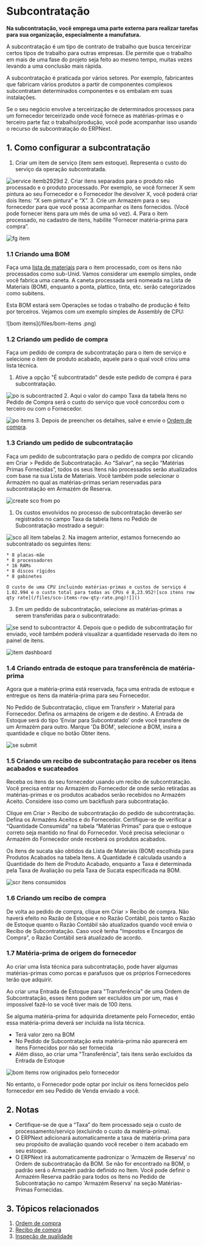 # Subcontratação



**Na subcontratação, você emprega uma parte externa para realizar tarefas para sua organização, especialmente a manufatura.**

A subcontratação é um tipo de contrato de trabalho que busca terceirizar certos tipos de trabalho para outras empresas. Ele permite que o trabalho em mais de uma fase do projeto seja feito ao mesmo tempo, muitas vezes levando a uma conclusão mais rápida.

A subcontratação é praticada por vários setores. Por exemplo, fabricantes que fabricam vários produtos a partir de componentes complexos subcontratam determinados componentes e os embalam em suas instalações.

Se o seu negócio envolve a terceirização de determinados processos para um fornecedor terceirizado onde você fornece as matérias-primas e o terceiro parte faz o trabalho/produção, você pode acompanhar isso usando o recurso de subcontratação do ERPNext.

## 1. Como configurar a subcontratação

1. Criar um item de serviço (item sem estoque). Representa o custo do serviço da operação subcontratada.

![service itemb2929d](/files/service-itemb2929d.png)![]()
2. Criar itens separados para o produto não processado e o produto processado. Por exemplo, se você fornecer X sem pintura ao seu Fornecedor e o Fornecedor lhe devolver X, você poderá criar dois Itens: “X sem pintura” e “X”.
3. Crie um Armazém para o seu fornecedor para que você possa acompanhar os itens fornecidos. (Você pode fornecer itens para um mês de uma só vez).
4. Para o item processado, no cadastro de itens, habilite “Fornecer matéria-prima para compra”.

![fg item](/files/fg-item.png)![]()

### 1.1 Criando uma BOM

Faça uma [lista de materiais](/docs/pt/manufacturing/bill-of-materials) para o item processado, com os itens não processados ​​como sub-Unid. Vamos considerar um exemplo simples, onde você fabrica uma caneta. A caneta processada será nomeada na Lista de Materiais (BOM), enquanto a ponta, plattico, tinta, etc. serão categorizados como subitens.

Esta BOM estará sem Operações se todas o trabalho de produção é feito por terceiros. Vejamos com um exemplo simples de Assembly de CPU:

![bom items](/files/bom-items .png)![]()  


### 1.2 Criando um pedido de compra

 Faça um pedido de compra de subcontratação para o item de serviço e selecione o item de produto acabado, aquele para o qual você criou uma lista técnica.

1. Ative a opção "É subcontratado" desde este pedido de compra é para subcontratação.

![po is subcontracted](/files/po-is-subcontracted.png)![]()
2. Aqui o valor do campo Taxa da tabela Itens no Pedido de Compra será o custo do serviço que você concordou com o terceiro ou com o Fornecedor.

![po items](/files/po-items.png)![]()
3. Depois de preencher os detalhes, salve e envie o [Ordem de compra](/docs/pt/buying/purchase-order#35-raw-materials-supplied).

### 1.3 Criando um pedido de subcontratação

Faça um pedido de subcontratação para o pedido de compra por clicando em Criar > Pedido de Subcontratação. Ao “Salvar”, na seção “Matérias Primas Fornecidas”, todos os seus Itens não processados ​​serão atualizados com base na sua Lista de Materiais. Você também pode selecionar o Armazém no qual as matérias-primas seriam reservadas para subcontratação em Armazém de Reserva.

![create sco from po](/files/create-sco-from-po.gif)![]()  


 1. Os custos envolvidos no processo de subcontratação deverão ser registrados no campo Taxa da tabela Itens no Pedido de Subcontratação mostrado a seguir:

![sco all item tabelas](/files/sco-all-item-tables.png)![]()
2. Na imagem anterior, estamos fornecendo ao subcontratado os seguintes itens:


	* 8 placas-mãe
	* 8 processadores
	* 16 RAMs
	* 8 discos rígidos
	* 8 gabinetes
	
	O custo de uma CPU incluindo matérias-primas e custos de serviço é 1.02.994 e o custo total para todas as CPUs é 8,23.952![sco itens row qty rate](/files/sco-items-row-qty-rate.png)![]()
3. Em um pedido de subcontratação, selecione as matérias-primas a serem transferidas para o subcontratado:

![se send to subcontractor](/files/se-send-to-subcontractor.gif)![]()
4. Depois que o pedido de subcontratação for enviado, você também poderá visualizar a quantidade reservada do item no painel de itens.

![item dashboard](/files/item-dashboard.png)![]()

### 1.4 Criando entrada de estoque para transferência de matéria-prima

Agora que a matéria-prima está reservada, faça uma entrada de estoque e entregue os itens da matéria-prima para seu Fornecedor.

No Pedido de Subcontratação, clique em Transferir > Material para Fornecedor. Defina os armazéns de origem e de destino. A Entrada de Estoque será do tipo ‘Enviar para Subcontratado’ onde você transfere de um Armazém para outro. Marque 'Da BOM', selecione a BOM, insira a quantidade e clique no botão Obter itens.

![se submit](/files/se-submitted.png)![]()  


### 1.5 Criando um recibo de subcontratação para receber os itens acabados e sucateados

Receba os itens do seu fornecedor usando um recibo de subcontratação. Você precisa entrar no Armazém do Fornecedor de onde serão retiradas as matérias-primas e os produtos acabados serão recebidos no Armazém Aceito. Considere isso como um backflush para subcontratação.

Clique em Criar > Recibo de subcontratação do pedido de subcontratação. Defina os Armazéns Aceitos e do Fornecedor. Certifique-se de verificar a “Quantidade Consumida” na tabela “Matérias Primas” para que o estoque correto seja mantido no final do Fornecedor. Você precisa selecionar o Armazém do Fornecedor onde receberá os produtos acabados.

Os itens de sucata são obtidos da Lista de Materiais (BOM) escolhida para Produtos Acabados na tabela Itens. A Quantidade é calculada usando a Quantidade do Item de Produto Acabado, enquanto a Taxa é determinada pela Taxa de Avaliação ou pela Taxa de Sucata especificada na BOM.

![scr itens consumidos](/files/scr-consumed-items.png)![]()  


### 1.6 Criando um recibo de compra

De volta ao pedido de compra, clique em Criar > Recibo de compra. Não haverá efeito no Razão de Estoque e no Razão Contábil, pois tanto o Razão de Estoque quanto o Razão Contábil são atualizados quando você envia o Recibo de Subcontratação. Caso você tenha "Impostos e Encargos de Compra", o Razão Contábil será atualizado de acordo.

### 1.7 Matéria-prima de origem do fornecedor

Ao criar uma lista técnica para subcontratação, pode haver algumas matérias-primas como porcas e parafusos que os próprios Fornecedores terão que adquirir.

Ao criar uma Entrada de Estoque para "Transferência" de uma Ordem de Subcontratação, esses itens podem ser excluídos um por um, mas é impossível fazê-lo se você tiver mais de 100 itens.

Se alguma matéria-prima for adquirida diretamente pelo Fornecedor, então essa matéria-prima deverá ser incluída na lista técnica.

* Terá valor zero na BOM
* No Pedido de Subcontratação esta matéria-prima não aparecerá em Itens Fornecidos por não ser fornecida
* Além disso, ao criar uma "Transferência", tais itens serão excluídos da Entrada de Estoque

![bom items row originados pelo fornecedor](/files/bom-items-row-sourced-by-supplier.png)![]()

No entanto, o Fornecedor pode optar por incluir os itens fornecidos pelo fornecedor em seu Pedido de Venda enviado a você.

## 2. Notas

* Certifique-se de que a “Taxa” do Item processado seja o custo de processamento/serviço (excluindo o custo da matéria-prima).
* O ERPNext adicionará automaticamente a taxa de matéria-prima para seu propósito de avaliação quando você receber o item acabado em seu estoque.
* O ERPNext irá automaticamente padronizar o 'Armazém de Reserva' no Ordem de subcontratação da BOM. Se não for encontrado na BOM, o padrão será o Armazém padrão definido no Item. Você pode definir o Armazém Reserva padrão para todos os Itens no Pedido de Subcontratação no campo 'Armazém Reserva' na seção Matérias-Primas Fornecidas.

## 3. Tópicos relacionados

1. [Ordem de compra](/docs/pt/buying/purchase-order)
2. [Recibo de compra](/docs/pt/stock/purchase-receipt)
3. [Inspeção de qualidade](https://docs.erpnext.com/docs/user/manual/en/quality-inspeção)



